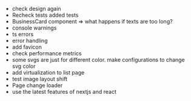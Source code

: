 - check design again
- Recheck tests added tests
- BusinessCard component => what happens if texts are too long?
- console warnings
- ts errors
- error handling
- add favicon
- check performance metrics
- some svgs are just for different color. make configurations to change svg color
- add virtualization to list page
- test image layout shift
- Page change loader
- use the latest features of nextjs and react

